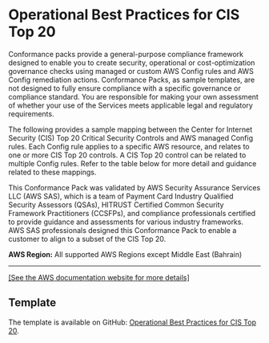 # Operational Best Practices for CIS Top 20<a name="operational-best-practices-for-cis_top_20"></a>

Conformance packs provide a general\-purpose compliance framework designed to enable you to create security, operational or cost\-optimization governance checks using managed or custom AWS Config rules and AWS Config remediation actions\. Conformance Packs, as sample templates, are not designed to fully ensure compliance with a specific governance or compliance standard\. You are responsible for making your own assessment of whether your use of the Services meets applicable legal and regulatory requirements\.

The following provides a sample mapping between the Center for Internet Security \(CIS\) Top 20 Critical Security Controls and AWS managed Config rules\. Each Config rule applies to a specific AWS resource, and relates to one or more CIS Top 20 controls\. A CIS Top 20 control can be related to multiple Config rules\. Refer to the table below for more detail and guidance related to these mappings\.

This Conformance Pack was validated by AWS Security Assurance Services LLC \(AWS SAS\), which is a team of Payment Card Industry Qualified Security Assessors \(QSAs\), HITRUST Certified Common Security Framework Practitioners \(CCSFPs\), and compliance professionals certified to provide guidance and assessments for various industry frameworks\. AWS SAS professionals designed this Conformance Pack to enable a customer to align to a subset of the CIS Top 20\.

**AWS Region:** All supported AWS Regions except Middle East \(Bahrain\)


****  
[\[See the AWS documentation website for more details\]](http://docs.aws.amazon.com/config/latest/developerguide/operational-best-practices-for-cis_top_20.html)

## Template<a name="cis_top_20-conformance-pack-sample"></a>

The template is available on GitHub: [Operational Best Practices for CIS Top 20](https://github.com/awslabs/aws-config-rules/blob/master/aws-config-conformance-packs/Operational-Best-Practices-for-CIS-Top20.yaml)\.